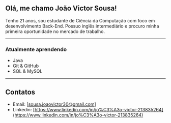 ## Olá, me chamo João Victor Sousa!

Tenho 21 anos, sou estudante de Ciência da Computação com foco em desenvolvimento Back-End. Possuo inglês intermediário e procuro minha primeira oportunidade no mercado de trabalho.

---

### Atualmente aprendendo

- Java
- Git & GitHub
- SQL & MySQL

---
## Contatos

- Email: [sousa.joaovictor30@gmail.com]
- Linkedin: [https://www.linkedin.com/in/jo%C3%A3o-victor-213835264](https://www.linkedin.com/in/jo%C3%A3o-victor-213835264)
